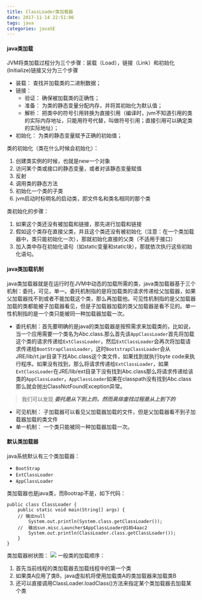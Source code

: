 ```yaml
---
title: ClassLoader类加载器
date: 2017-11-14 22:51:06
tags: java
categories: javaSE
---
```

#### java类加载
JVM将类加载过程分为三个步骤：装载（Load），链接（Link）和初始化(Initialize)链接又分为三个步骤  
- 装载： 查找并加载类的二进制数据；
- 链接： 
    - 验证： 确保被加载类的正确性；
    - 准备： 为类的静态变量分配内存，并将其初始化为默认值；
    - 解析： 把类中的符号引用转换为直接引用（编译时，jvm不知道引用的类的实际内存地址，只能用符号代替，叫做符号引用；直接引用可以确定类的实际地址）；
- 初始化： 为类的静态变量赋予正确的初始值；

类的初始化（类在什么时候会初始化）：
1. 创建类实例的时候，也就是new一个对象
2. 访问某个类或接口的静态变量，或者对该静态变量赋值
3. 反射
4. 调用类的静态方法
5. 初始化一个类的子类
6. jvm启动时标明名的启动类，即文件名和类名相同的那个类 

类初始化的步骤：
1. 如果这个类还没有被加载和链接，那先进行加载和链接
2. 假如这个类存在直接父类，并且这个类还没有被初始化（注意：在一个类加载器中，类只能初始化一次），那就初始化直接的父类（不适用于接口）
3. 加入类中存在初始化语句（如static变量和static块），那就依次执行这些初始化语句。

#### java类加载机制
java类加载器就是在运行时在JVM中动态的加载所需的类，java类加载器基于三个机制：委托，可见，单一。委托机制指的是将加载类的请求传递给父加载器，如果父加载器找不到或者不能加载这个类，那么再加载他。可见性机制指的是父加载器加载的类都能被子加载器看见，但是子加载器加载的类父加载器是看不见的。单一性机制指的是一个类只能被同一种加载器加载一次。

- 委托机制：首先要明确的是java的类加载器是按照需求来加载类的，比如说，当一个应用需要一个类名为Abc.class.那么首先该`AppClassLoader`首先将加载这个类的请求传递给`ExtClassLoader`，然后`ExtClassLoader`会再次将加载请求传递给`BootStrapClassLoader`，这时`BootstrapClassLoader`会从JRE/lib/rt.jar目录下找Abc.class这个类文件，如果找到就执行byte code来执行程序。如果没有找到，那么将请求传递给`ExtClassLoader`，如果`ExtClassLoader`在JRE/lib/ext目录下没有找到Abc.class那么将请求传递给该类的`AppClassLoader`，`AppClassLoader`如果在classpath没有找到Abc.class那么就会抛出ClassNotFoundException异常。  
>我们可以发现 ***委托是从下到上的，然而具体查找过程是从上到下的***
- 可见机制： 子加载器可以看见父加载器加载的文件，但是父加载器看不到子加载器加载的类文件
- 单一机制： 一个类只能被同一种加载器加载一次。

#### 默认类加载器
java系统默认有三个类加载器：
- `BootStrap`
- `ExtClassLoader`
- `AppClassLoader`

类加载器也是java类，而Bootrap不是，如下代码：
``` 
public class ClassLoader {
    public static void main(String[] args) {
    // 输出null
        System.out.println(System.class.getClassLoader());
    //  输出sun.misc.Launcher$AppClassLoader@18b4aac2
        System.out.println(ClassLoader.class.getClassLoader());
    }
}
```

类加载器树状图：
![](http://7xph6d.com1.z0.glb.clouddn.com/javaSE_%E7%B1%BB%E5%8A%A0%E8%BD%BD%E5%99%A8%E7%BB%93%E6%9E%84%E5%9B%BE.png)
一般类的加载顺序：
1. 首先当前线程的类加载器去加载线程中的第一个类
2. 如果类A应用了类B，java虚拟机将使用加载类A的类加载器来加载类B
3. 还可以直接调用ClassLoader.loadClass()方法来指定某个类加载器去加载某个类